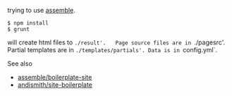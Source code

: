 trying to use [assemble](http://assemble.io/).

```
$ npm install
$ grunt
```

will create html files to `./result'.  
Page source files are in `./pagesrc'.
Partial templates are in `./templates/partials'.
Data is in `config.yml`.


See also

* [assemble/boilerplate-site](https://github.com/assemble/boilerplate-site)
* [andismith/site-boilerplate](https://github.com/andismith/site-boilerplate)


